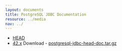 ```yaml
---
layout: documents
title: PostgreSQL JDBC Documentation
resource: ../media
nav: ../
---
```


* [HEAD](head/index.html)
* [42.x](head/index.html) Download - [postgresql-jdbc-head-doc.tar.gz](postgresql-jdbc-head-doc.tar.gz)
